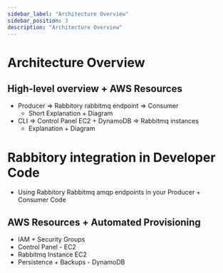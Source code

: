 ```yaml
---
sidebar_label: "Architecture Overview"
sidebar_position: 3
description: "Architecture Overview"
---
```


# Architecture Overview

## High-level overview + AWS Resources

- Producer ⇒ Rabbitory rabbitmq endpoint ⇒ Consumer
  - Short Explanation + Diagram
- CLI ⇒ Control Panel EC2 + DynamoDB ⇒ Rabbitmq instances
  - Explanation + Diagram

# Rabbitory integration in Developer Code

- Using Rabbitory Rabbitmq amqp endpoints in your Producer + Consumer Code

## AWS Resources + Automated Provisioning

- IAM + Security Groups
- Control Panel - EC2
- Rabbitmq Instance EC2
- Persistence + Backups - DynamoDB
